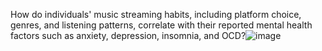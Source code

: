 How do individuals' music streaming habits, including platform choice, genres, and listening patterns, correlate with their reported mental health factors such as anxiety, depression, insomnia, and OCD?![image](https://github.com/angieravi/DataVisualization/assets/156115861/fc00f8bc-f6fa-4841-8c1f-c4ab5938494f)
